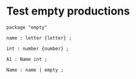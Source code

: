 # Test empty productions
```
package "empty"

name : letter {letter} ;

int : number {number} ;

A1 : Name int ;

Name : name | empty ;
```
